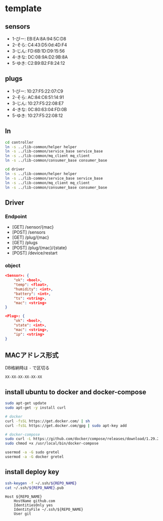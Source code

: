 # template

## sensors

- 1-ぴー: EB:EA:8A:94:5C:D8
- 2-そら: C4:43:D5:0d:4D:F4
- 3-じん: FD:6B:1D:D9:15:56
- 4-きな: DC:08:9A:D2:9B:8A
- 5-ゆき: C2:B9:B2:F8:24:12

## plugs

- 1-ぴー: 10:27:F5:22:07:C9
- 2-そら: AC:84:C6:51:14:91
- 3-じん: 10:27:F5:22:08:E7
- 4-きな: 0C:80:63:04:FD:0B
- 5-ゆき: 10:27:F5:22:08:12

## ln

```sh
cd controller
ln -s ../lib-common/helper helper
ln -s ../lib-common/service_base service_base
ln -s ../lib-common/mq_client mq_client
ln -s ../lib-common/consumer_base consumer_base

cd driver
ln -s ../lib-common/helper helper
ln -s ../lib-common/service_base service_base
ln -s ../lib-common/mq_client mq_client
ln -s ../lib-common/consumer_base consumer_base
```

## Driver

### Endpoint

- [GET] /sensor/{mac}
- [POST] /sensors
- [GET] /plug/{mac}
- [GET] /plugs
- [POST] /plug/{mac}/{state}
- [POST] /device/restart

### object

```json
<Sensor>: {
    "ok": <bool>,
    "temp": <float>,
    "humidity": <int>,
    "battery": <int>,
    "ts": <string>,
    "mac": <string>
}

<Plug>: {
    "ok": <bool>,
    "state": <int>,
    "mac": <string>,
    "ip": <string>
}

```

## MACアドレス形式

DB格納時は `-` で区切る

```plaintext
XX-XX-XX-XX-XX-XX
```

## install ubuntu to docker and docker-compose

```bash
sudo apt-get update
sudo apt-get -y install curl

# docker
curl -fsSL https://get.docker.com/ | sh
curl -fsSL https://get.docker.com/gpg | sudo apt-key add

# docker-compose
sudo curl -L https://github.com/docker/compose/releases/download/1.29.2/docker-compose-`uname -s`-`uname -m` -o /usr/local/bin/docker-compose
sudo chmod +x /usr/local/bin/docker-compose

usermod -a -G sudo gretel
usermod -a -G docker gretel
```

## install deploy key

```bash
ssh-keygen -f ~/.ssh/${REPO_NAME}
cat ~/.ssh/${REPO_NAME}.pub
```

```ssh-config:~/.ssh/config
Host ${REPO_NAME}
    HostName github.com
    IdentitiesOnly yes
    IdentityFile ~/.ssh/${REPO_NAME}
    User git
```
